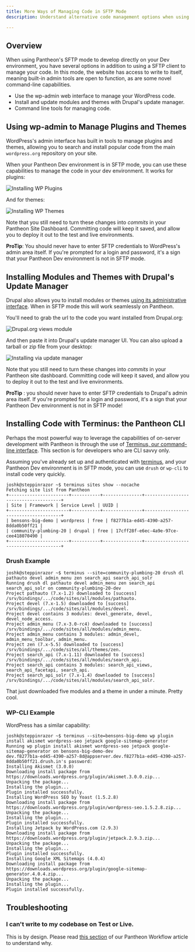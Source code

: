 ```yaml
---
title: More Ways of Managing Code in SFTP Mode
description: Understand alternative code management options when using SFTP Mode.

---
```


## Overview
When using Pantheon's SFTP mode to develop directly on your Dev environment, you have several options in addition to using a SFTP client to manage your code. In this mode, the website has access to write to itself, meaning built-in admin tools are open to function, as are some novel command-line capabilities.

- Use the wp-admin web interface to manage your WordPress code.
- Install and update modules and themes with Drupal's update manager.
- Command line tools for managing code.

## Using wp-admin to Manage Plugins and Themes

WordPress's admin interface has built in tools to manage plugins and themes, allowing you to search and install popular code from the main `wordpress.org` repository on your site.

When your Pantheon Dev environment is in SFTP mode, you can use these capabilities to manage the code in your dev environment. It works for plugins:

![Installing WP Plugins](https://pantheon-systems.desk.com/customer/portal/attachments/278882)

And for themes:

![Installing WP Themes](https://pantheon-systems.desk.com/customer/portal/attachments/278883)

Note that you still need to turn these changes into _commits_ in your Pantheon Site Dashboard. Committing code will keep it saved, and allow you to deploy it out to the test and live environments.

**ProTip**: You should never have to enter SFTP credentials to WordPress's admin area itself. If you're prompted for a login and password, it's a sign that your Pantheon Dev environment is not in SFTP mode.

## Installing Modules and Themes with Drupal's Update Manager

Drupal also allows you to install modules or themes [using its administrative interface](https://drupal.org/documentation/install/modules-themes/modules-7#using-drupal-interface). When in SFTP mode this will work seamlessly on Pantheon.

You'll need to grab the url to the code you want installed from Drupal.org:

![Drupal.org views module](https://pantheon-systems.desk.com/customer/portal/attachments/278879)

And then paste it into Drupal's update manager UI. You can also upload a tarball or zip file from your desktop:

![Installing via update manager](https://pantheon-systems.desk.com/customer/portal/attachments/278880)

Note that you still need to turn these changes into _commits_ in your Pantheon site dashboard. Committing code will keep it saved, and allow you to deploy it out to the test and live environments.

**ProTip** : you should never have to enter SFTP credentials to Drupal's admin area itself. If you're prompted for a login and password, it's a sign that your Pantheon Dev environment is not in SFTP mode!

## Installing Code with Terminus: the Pantheon CLI

Perhaps the most powerful way to leverage the capabilities of on-server development with Pantheon is through the use of [Terminus, our command-line interface](https://github.com/pantheon-systems/cli). This section is for developers who are CLI savvy only.

Assuming you've already set up and authenticated with [terminus](https://github.com/pantheon-systems/cli), and your Pantheon Dev environment is in SFTP mode, you can use `drush` or `wp-cli` to install code very quickly.

    joshk@steppinrazor ~$ terminus sites show --nocache
    Fetching site list from Pantheon
    +-----------------------+-----------+---------------+--------------------------------------+
    | Site | Framework | Service Level | UUID |
    +-----------------------+-----------+---------------+--------------------------------------+
    | bensons-big-demo | wordpress | free | f8277b1a-ed45-4390-a257-8dda0b50ff21 |
    | community-plumbing-20 | drupal | free | 17cff28f-e6ec-4a9e-97ce-cee418070490 |
    +-----------------------+-----------+---------------+--------------------------------------+

### Drush Example

    joshk@steppinrazor ~$ terminus --site=community-plumbing-20 drush dl pathauto devel admin_menu zen search_api search_api_solr
    Running drush dl pathauto devel admin_menu zen search_api search_api_solr on community-plumbing-20-dev
    Project pathauto (7.x-1.2) downloaded to [success]
    /srv/bindings/.../code/sites/all/modules/pathauto.
    Project devel (7.x-1.5) downloaded to [success]
    /srv/bindings/.../code/sites/all/modules/devel.
    Project devel contains 3 modules: devel_generate, devel, devel_node_access.
    Project admin_menu (7.x-3.0-rc4) downloaded to [success]
    /srv/bindings/.../code/sites/all/modules/admin_menu.
    Project admin_menu contains 3 modules: admin_devel, admin_menu_toolbar, admin_menu.
    Project zen (7.x-5.5) downloaded to [success]
    /srv/bindings/.../code/sites/all/themes/zen.
    Project search_api (7.x-1.11) downloaded to [success]
    /srv/bindings/.../code/sites/all/modules/search_api.
    Project search_api contains 3 modules: search_api_views, search_api_facetapi, search_api.
    Project search_api_solr (7.x-1.4) downloaded to [success]
    /srv/bindings/.../code/sites/all/modules/search_api_solr.

That just downloaded five modules and a theme in under a minute. Pretty cool.

### WP-CLI Example

WordPress has a similar capability:

    joshk@steppinrazor ~$ terminus --site=bensons-big-demo wp plugin install akismet wordpress-seo jetpack google-sitemap-generator
    Running wp plugin install akismet wordpress-seo jetpack google-sitemap-generator on bensons-big-demo-dev
    dev.f8277b1a-ed45-4390-a257-8d@appserver.dev.f8277b1a-ed45-4390-a257-8dda0b50ff21.drush.in's password:
    Installing Akismet (3.0.0)
    Downloading install package from https://downloads.wordpress.org/plugin/akismet.3.0.0.zip...
    Unpacking the package...
    Installing the plugin...
    Plugin installed successfully.
    Installing WordPress SEO by Yoast (1.5.2.8)
    Downloading install package from https://downloads.wordpress.org/plugin/wordpress-seo.1.5.2.8.zip...
    Unpacking the package...
    Installing the plugin...
    Plugin installed successfully.
    Installing Jetpack by WordPress.com (2.9.3)
    Downloading install package from https://downloads.wordpress.org/plugin/jetpack.2.9.3.zip...
    Unpacking the package...
    Installing the plugin...
    Plugin installed successfully.
    Installing Google XML Sitemaps (4.0.4)
    Downloading install package from https://downloads.wordpress.org/plugin/google-sitemap-generator.4.0.4.zip...
    Unpacking the package...
    Installing the plugin...
    Plugin installed successfully.



## Troubleshooting

### I can't write to my codebase on Test or Live.

This is by design. Please read [this section](/articles/sites/code/using-the-pantheon-workflow#using-the-pantheon-workflow#perms-test-live) of our Pantheon Workflow article to understand why.
